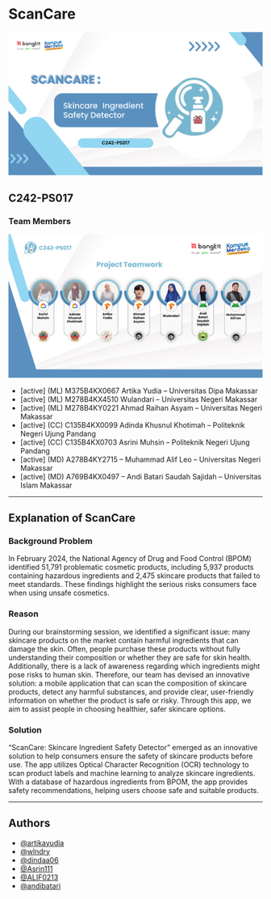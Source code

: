 # ScanCare
![Cover](https://github.com/ScanCare-Team/.github/blob/main/profile/ScanCare%20%20Skincare%20Ingredient%20Safety%20Detector%20(2).png)


## C242-PS017
### Team Members

![Member](https://github.com/ScanCare-Team/.github/blob/main/profile/scancare.png)

* [active] (ML) M375B4KX0667 Artika Yudia – Universitas Dipa Makassar
* [active] (ML) M278B4KX4510 Wulandari – Universitas Negeri Makassar
* [active] (ML) M278B4KY0221 Ahmad Raihan Asyam – Universitas Negeri Makassar
* [active] (CC) C135B4KX0099 Adinda Khusnul Khotimah – Politeknik Negeri Ujung Pandang
* [active] (CC) C135B4KX0703 Asrini Muhsin – Politeknik Negeri Ujung Pandang
* [active] (MD) A278B4KY2715 – Muhammad Alif Leo – Universitas Negeri Makassar
* [active] (MD) A769B4KX0497 – Andi Batari Saudah Sajidah – Universitas Islam Makassar
---

## Explanation of ScanCare
### Background Problem
In February 2024, the National Agency of Drug and Food Control (BPOM) identified 51,791 problematic cosmetic products, including 5,937 products containing hazardous ingredients and 2,475 skincare products that failed to meet standards. These findings highlight the serious risks consumers face when using unsafe cosmetics.  

### Reason

During our brainstorming session, we identified a significant issue: many skincare products on the market contain harmful ingredients that can damage the skin. Often, people purchase these products without fully understanding their composition or whether they are safe for skin health. Additionally, there is a lack of awareness regarding which ingredients might pose risks to human skin. Therefore, our team has devised an innovative solution: a mobile application that can scan the composition of skincare products, detect any harmful substances, and provide clear, user-friendly information on whether the product is safe or risky. Through this app, we aim to assist people in choosing healthier, safer skincare options.

### Solution

“ScanCare: Skincare Ingredient Safety Detector” emerged as an innovative solution to help consumers ensure the safety of skincare products before use. The app utilizes Optical Character Recognition (OCR) technology to scan product labels and machine learning to analyze skincare ingredients. With a database of hazardous ingredients from BPOM, the app provides safety recommendations, helping users choose safe and suitable products.

---
## Authors
- [@artikayudia](https://github.com/orgs/ScanCare-Team/people/artikayudia)
- [@wlndry](https://github.com/orgs/ScanCare-Team/people/wlndry)
- [@dindaa06](https://github.com/orgs/ScanCare-Team/people/dindaa06)
- [@Asrin111](https://github.com/orgs/ScanCare-Team/people/Asrin111)
- [@ALIF0213](https://github.com/orgs/ScanCare-Team/people/ALIF0213)
- [@andibatari](https://github.com/orgs/ScanCare-Team/people/andibatari)
